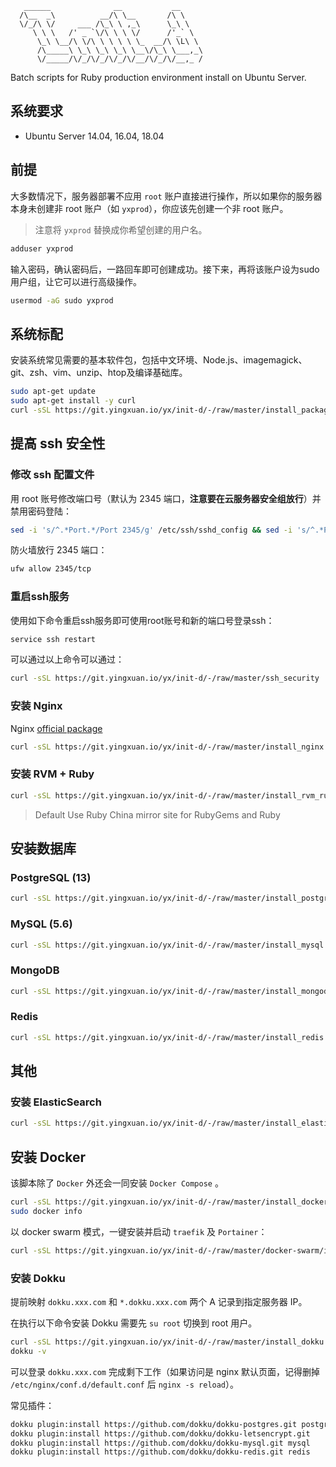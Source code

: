 ```
   ______              __           __
  /\__  _\          __/\ \__       /\ \
  \/_/\ \/     ___ /\_\ \ ,_\      \_\ \
     \ \ \   /' _ `\/\ \ \ \/      /'_` \
      \_\ \__/\ \/\ \ \ \ \ \_  __/\ \L\ \
      /\_____\ \_\ \_\ \_\ \__\/\_\ \___,_\
      \/_____/\/_/\/_/\/_/\/__/\/_/\/__,_ /
```

Batch scripts for Ruby production environment install on Ubuntu Server.

## 系统要求

* Ubuntu Server 14.04, 16.04, 18.04

## 前提

大多数情况下，服务器部署不应用 `root` 账户直接进行操作，所以如果你的服务器本身未创建非 root 账户（如 `yxprod`），你应该先创建一个非 root 账户。

> 注意将 `yxprod` 替换成你希望创建的用户名。

```bash
adduser yxprod
```

输入密码，确认密码后，一路回车即可创建成功。接下来，再将该账户设为sudo用户组，让它可以进行高级操作。

```bash
usermod -aG sudo yxprod
```

## 系统标配

安装系统常见需要的基本软件包，包括中文环境、Node.js、imagemagick、git、zsh、vim、unzip、htop及编译基础库。

```bash
sudo apt-get update
sudo apt-get install -y curl
curl -sSL https://git.yingxuan.io/yx/init-d/-/raw/master/install_packages | bash
```

## 提高 ssh 安全性

### 修改 ssh 配置文件

用 root 账号修改端口号（默认为 2345 端口，**注意要在云服务器安全组放行**）并禁用密码登陆：

```bash
sed -i 's/^.*Port.*/Port 2345/g' /etc/ssh/sshd_config && sed -i 's/^.*PasswordAuthentication.*/PasswordAuthentication no/g' /etc/ssh/sshd_config
```

防火墙放行 2345 端口：

```bash
ufw allow 2345/tcp
```

### 重启ssh服务
使用如下命令重启ssh服务即可使用root账号和新的端口号登录ssh：

```bash
service ssh restart
```

可以通过以上命令可以通过：

```bash
curl -sSL https://git.yingxuan.io/yx/init-d/-/raw/master/ssh_security | bash
```

### 安装 Nginx

Nginx [official package](http://nginx.org/packages/ubuntu/)

```bash
curl -sSL https://git.yingxuan.io/yx/init-d/-/raw/master/install_nginx | bash
```

### 安装 RVM + Ruby

```bash
curl -sSL https://git.yingxuan.io/yx/init-d/-/raw/master/install_rvm_ruby | bash
```

> Default Use Ruby China mirror site for RubyGems and Ruby

## 安装数据库

### PostgreSQL (13)

```bash
curl -sSL https://git.yingxuan.io/yx/init-d/-/raw/master/install_postgresql | bash
```

### MySQL (5.6)

```bash
curl -sSL https://git.yingxuan.io/yx/init-d/-/raw/master/install_mysql | bash
```

### MongoDB

```bash
curl -sSL https://git.yingxuan.io/yx/init-d/-/raw/master/install_mongodb | bash
```

### Redis

```bash
curl -sSL https://git.yingxuan.io/yx/init-d/-/raw/master/install_redis | bash
```

## 其他

### 安装 ElasticSearch

```bash
curl -sSL https://git.yingxuan.io/yx/init-d/-/raw/master/install_elasticsearch | bash
```

## 安装 Docker

该脚本除了 `Docker` 外还会一同安装 `Docker Compose` 。

```bash
curl -sSL https://git.yingxuan.io/yx/init-d/-/raw/master/install_docker | bash
sudo docker info
```

以 docker swarm 模式，一键安装并启动 `traefik` 及 `Portainer`：

```bash
curl -sSL https://git.yingxuan.io/yx/init-d/-/raw/master/docker-swarm/init-with-traefik-and-portainer | bash
```

### 安装 Dokku

提前映射 `dokku.xxx.com` 和 `*.dokku.xxx.com` 两个 A 记录到指定服务器 IP。

在执行以下命令安装 Dokku 需要先 `su root` 切换到 root 用户。

```bash
curl -sSL https://git.yingxuan.io/yx/init-d/-/raw/master/install_dokku | bash
dokku -v
```

可以登录 `dokku.xxx.com` 完成剩下工作（如果访问是 nginx 默认页面，记得删掉 `/etc/nginx/conf.d/default.conf` 后 `nginx -s reload`）。

常见插件：

```bash
dokku plugin:install https://github.com/dokku/dokku-postgres.git postgres
dokku plugin:install https://github.com/dokku/dokku-letsencrypt.git
dokku plugin:install https://github.com/dokku/dokku-mysql.git mysql
dokku plugin:install https://github.com/dokku/dokku-redis.git redis
```
